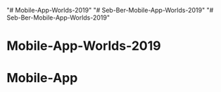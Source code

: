 "# Mobile-App-Worlds-2019" 
"# Seb-Ber-Mobile-App-Worlds-2019" 
"# Seb-Ber-Mobile-App-Worlds-2019" 
# Mobile-App-Worlds-2019
# Mobile-App
